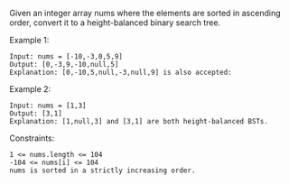 Given an integer array nums where the elements are sorted in ascending order, convert it to a height-balanced binary search tree.

 

Example 1:

```
Input: nums = [-10,-3,0,5,9]
Output: [0,-3,9,-10,null,5]
Explanation: [0,-10,5,null,-3,null,9] is also accepted:
```

Example 2:
```
Input: nums = [1,3]
Output: [3,1]
Explanation: [1,null,3] and [3,1] are both height-balanced BSTs.
``` 

Constraints:
```
1 <= nums.length <= 104
-104 <= nums[i] <= 104
nums is sorted in a strictly increasing order.
```